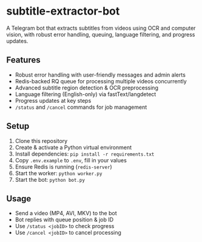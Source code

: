 # subtitle-extractor-bot

A Telegram bot that extracts subtitles from videos using OCR and computer vision, with robust error handling, queuing, language filtering, and progress updates.

## Features

- Robust error handling with user-friendly messages and admin alerts  
- Redis-backed RQ queue for processing multiple videos concurrently  
- Advanced subtitle region detection & OCR preprocessing  
- Language filtering (English-only) via fastText/langdetect  
- Progress updates at key steps  
- `/status` and `/cancel` commands for job management  

## Setup

1. Clone this repository  
2. Create & activate a Python virtual environment  
3. Install dependencies: `pip install -r requirements.txt`  
4. Copy `.env.example` to `.env`, fill in your values  
5. Ensure Redis is running (`redis-server`)  
6. Start the worker: `python worker.py`  
7. Start the bot: `python bot.py`  

## Usage

- Send a video (MP4, AVI, MKV) to the bot  
- Bot replies with queue position & job ID  
- Use `/status <jobID>` to check progress  
- Use `/cancel <jobID>` to cancel processing  
